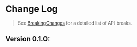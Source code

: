 # Change Log

> See [BreakingChanges](BreakingChanges.md) for a detailed list of API breaks.

## Version 0.1.0:
